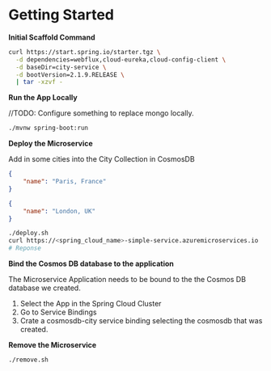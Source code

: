 # Getting Started

__Initial Scaffold Command__

```bash
curl https://start.spring.io/starter.tgz \
  -d dependencies=webflux,cloud-eureka,cloud-config-client \
  -d baseDir=city-service \
  -d bootVersion=2.1.9.RELEASE \
  | tar -xzvf -
```

__Run the App Locally__

//TODO: Configure something to replace mongo locally.

```bash
./mvnw spring-boot:run

```

__Deploy the Microservice__

Add in some cities into the City Collection in CosmosDB

```json
{
    "name": "Paris, France"
}
```

```json
{
    "name": "London, UK"
}
```

```bash
./deploy.sh
curl https://<spring_cloud_name>-simple-service.azuremicroservices.io
# Reponse

```

__Bind the Cosmos DB database to the application__

The Microservice Application needs to be bound to the the Cosmos DB database we created.

1. Select the App in the Spring Cloud Cluster
2. Go to Service Bindings
3. Crate a cosmosdb-city service binding selecting the cosmosdb that was created.


__Remove the Microservice__

```bash
./remove.sh
```

